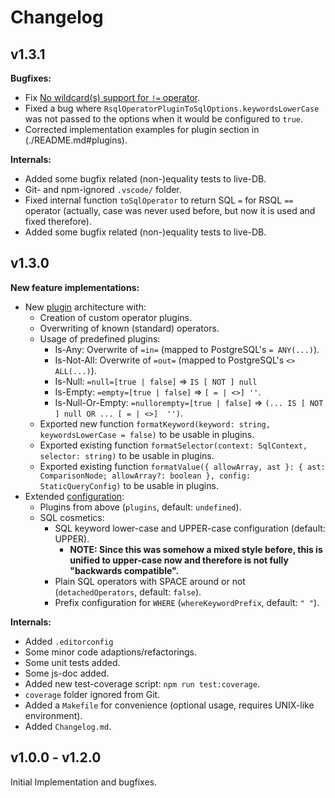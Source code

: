# Changelog

## v1.3.1

**Bugfixes:**

- Fix [No wildcard(s) support for `!=` operator](https://github.com/massfords/ts-rsql-query/issues/6).
- Fixed a bug where `RsqlOperatorPluginToSqlOptions.keywordsLowerCase` was not passed to the options when it would be configured to `true`.
- Corrected implementation examples for plugin section in (./README.md#plugins).

**Internals:**

- Added some bugfix related (non-)equality tests to live-DB.
- Git- and npm-ignored `.vscode/` folder.
- Fixed internal function `toSqlOperator` to return SQL `=` for RSQL `==` operator (actually, case was never used before, but now it is used and fixed therefore).
- Added some bugfix related (non-)equality tests to live-DB.

## v1.3.0

**New feature implementations:**

- New [plugin](./README.md#plugins) architecture with:
  - Creation of custom operator plugins.
  - Overwriting of known (standard) operators.
  - Usage of predefined plugins:
    - Is-Any: Overwrite of `=in=` (mapped to PostgreSQL's `= ANY(...)`).
    - Is-Not-All: Overwrite of `=out=` (mapped to PostgreSQL's `<> ALL(...)`).
    - Is-Null: `=null=[true | false]` => `IS [ NOT ] null`
    - Is-Empty: `=empty=[true | false]` => `[ = | <>] ''`.
    - Is-Null-Or-Empty: `=nullorempty=[true | false]` => `(... IS [ NOT ] null OR ... [ = | <>]  '')`.
  - Exported new function `formatKeyword(keyword: string, keywordsLowerCase = false)` to be usable in plugins.
  - Exported existing function `formatSelector(context: SqlContext, selector: string)` to be usable in plugins.
  - Exported existing function `formatValue({ allowArray, ast }: { ast: ComparisonNode; allowArray?: boolean }, config: StaticQueryConfig)` to be usable in plugins.
- Extended [configuration](./README.md#context-and-configuration-for-the-sql-transform):
  - Plugins from above (`plugins`, default: `undefined`).
  - SQL cosmetics:
    - SQL keyword lower-case and UPPER-case configuration (default: UPPER).
      - **NOTE: Since this was somehow a mixed style before, this is unified to upper-case now and therefore is not fully "backwards compatible".**
    - Plain SQL operators with SPACE around or not (`detachedOperators`, default: `false`).
    - Prefix configuration for `WHERE` (`whereKeywordPrefix`, default: `" "`).

**Internals:**

- Added `.editorconfig`
- Some minor code adaptions/refactorings.
- Some unit tests added.
- Some js-doc added.
- Added new test-coverage script: `npm run test:coverage`.
- `coverage` folder ignored from Git.
- Added a `Makefile` for convenience (optional usage, requires UNIX-like environment).
- Added `Changelog.md`.

## v1.0.0 - v1.2.0

Initial Implementation and bugfixes.
